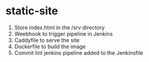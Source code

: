 # static-site

1. Store index.html in the /srv directory
2. Weebhook to trigger pipeline in Jenkins
3. Caddyfile to serve the site
4. Dockerfile to build the image
5. Commit lint jenkins pipeline added to the Jenkinsfile
